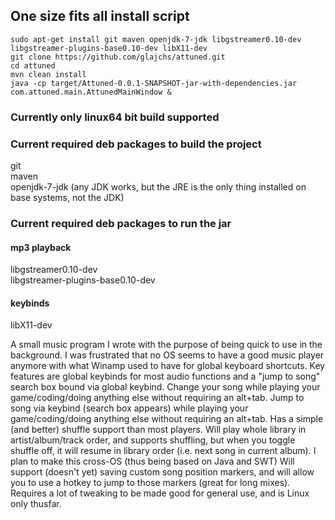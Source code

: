 ## One size fits all install script
```
sudo apt-get install git maven openjdk-7-jdk libgstreamer0.10-dev libgstreamer-plugins-base0.10-dev libX11-dev
git clone https://github.com/glajchs/attuned.git
cd attuned
mvn clean install
java -cp target/Attuned-0.0.1-SNAPSHOT-jar-with-dependencies.jar com.attuned.main.AttunedMainWindow &
```
### Currently only linux64 bit build supported

### Current required deb packages to build the project
git  
maven  
openjdk-7-jdk (any JDK works, but the JRE is the only thing installed on base systems, not the JDK)  

### Current required deb packages to run the jar

#### mp3 playback
libgstreamer0.10-dev  
libgstreamer-plugins-base0.10-dev  

#### keybinds
libX11-dev  


A small music program I wrote with the purpose of being quick to use in the background.
I was frustrated that no OS seems to have a good music player anymore with what Winamp used to have for global keyboard shortcuts.
Key features are global keybinds for most audio functions and a "jump to song" search box bound via global keybind.
Change your song while playing your game/coding/doing anything else without requiring an alt+tab.
Jump to song via keybind (search box appears) while playing your game/coding/doing anything else without requiring an alt+tab.
Has a simple (and better) shuffle support than most players.  Will play whole library in artist/album/track order, and supports shuffling,
    but when you toggle shuffle off, it will resume in library order (i.e. next song in current album).
I plan to make this cross-OS (thus being based on Java and SWT)
Will support (doesn't yet) saving custom song position markers, and will allow you to use a hotkey to jump to those markers (great for long mixes).
Requires a lot of tweaking to be made good for general use, and is Linux only thusfar.

